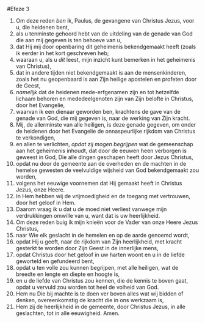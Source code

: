 #Efeze 3
1. Om deze reden *ben* ik, Paulus, de gevangene van Christus Jezus, voor u, die heidenen bent,
2. als u tenminste gehoord hebt van de uitdeling van de genade van God die aan mij gegeven is ten behoeve van u,
3. dat Hij mij door openbaring dit geheimenis bekendgemaakt heeft (zoals ik eerder in het kort geschreven heb;
4. waaraan u, als u *dit* leest, mijn inzicht kunt bemerken in het geheimenis van Christus),
5. dat in andere tijden niet bekendgemaakt is aan de mensenkinderen, zoals het nu geopenbaard is aan Zijn heilige apostelen en profeten door de Geest,
6. *namelijk* dat de heidenen mede-erfgenamen zijn en tot hetzelfde lichaam behoren en mededeelgenoten zijn van Zijn belofte in Christus, door het Evangelie,
7. waarvan ik een dienaar geworden ben, krachtens de gave van de genade van God, die mij gegeven is, naar de werking van Zijn kracht.
8. Mij, de allerminste van alle heiligen, is deze genade gegeven, om onder de heidenen door het Evangelie de onnaspeurlijke rijkdom van Christus te verkondigen,
9. en allen te verlichten, *opdat zij mogen begrijpen* wat de gemeenschap aan het geheimenis inhoudt, dat door de eeuwen heen verborgen is geweest in God, Die alle dingen geschapen heeft door Jezus Christus,
10. opdat nu door de gemeente aan de overheden en de machten in de hemelse gewesten de veelvuldige wijsheid van God bekendgemaakt zou worden,
11. volgens het eeuwige voornemen dat Hij gemaakt heeft in Christus Jezus, onze Heere.
12. In Hem hebben wij de vrijmoedigheid en de toegang met vertrouwen, door het geloof in Hem.
13. Daarom vraag ik u dat u de moed niet verliest vanwege mijn verdrukkingen omwille van u, want dat is uw heerlijkheid.
14. Om deze reden buig ik mijn knieën voor de Vader van onze Heere Jezus Christus,
15. naar Wie elk geslacht in de hemelen en op de aarde genoemd wordt,
16. opdat Hij u geeft, naar de rijkdom van Zijn heerlijkheid, met kracht gesterkt te worden door Zijn Geest in de innerlijke mens,
17. opdat Christus door het geloof in uw harten woont en u in de liefde geworteld en gefundeerd bent,
18. opdat u ten volle zou kunnen begrijpen, met alle heiligen, wat de breedte en lengte en diepte en hoogte is,
19. en u de liefde van Christus zou kennen, die de kennis te boven gaat, opdat u vervuld zou worden tot heel de volheid van God.
20. Hem nu Die bij machte is te doen ver boven alles wat wij bidden of denken, overeenkomstig de kracht die in ons werkzaam is,
21. Hem zij de heerlijkheid in de gemeente, door Christus Jezus, in alle geslachten, tot in alle eeuwigheid. Amen.
